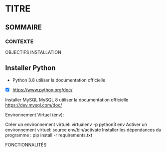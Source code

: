 # TITRE
## SOMMAIRE 
### CONTEXTE
OBJECTIFS
INSTALLATION

## Installer Python
- Python 3.8 utiliser la documentation officielle
- [x] https://www.python.org/doc/

Installer MySQL
MySQL 8 utiliser la documentation officielle 
https://dev.mysql.com/doc/

Environnement Virtuel (env):

Créer un environnement virtuel: virtualenv -p python3 env
Activer un environnement virtuel: source env/bin/activate
Installer les dépendances du programme : pip install -r requirements.txt


FONCTIONNALITÉS



